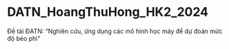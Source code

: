 # DATN_HoangThuHong_HK2_2024
Đề tài ĐATN: “Nghiên cứu, ứng dụng các mô hình học máy để dự đoán mức độ béo phì”
